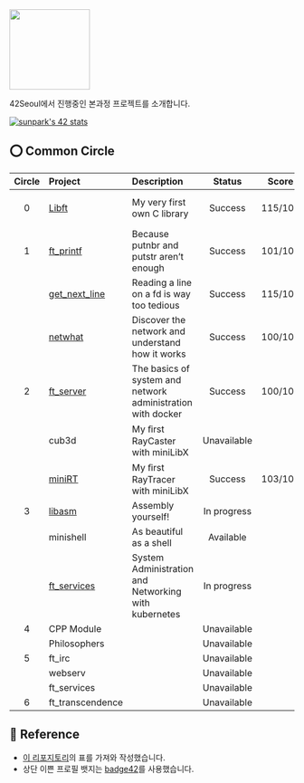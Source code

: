 <img src="https://upload.wikimedia.org/wikipedia/commons/8/8d/42_Logo.svg" width="142"> 

42Seoul에서 진행중인 본과정 프로젝트를 소개합니다.

[![sunpark's 42 stats](https://badge42.herokuapp.com/api/stats/sunpark)](https://profile.intra.42.fr/users/sunpark)

## ⭕️ Common Circle
| Circle | Project | Description | Status | Score | Date |
|:---:|:---|:---|:---:|:---:|:---:|
| 0 | [Libft](https://github.com/cos18/libft) | My very first own C library | Success | 115/100 | 2020. 04. 13. |
| 1 | [ft_printf](https://github.com/cos18/ft_printf) | Because putnbr and putstr aren’t enough | Success | 101/100 | 2020. 04. 17. |
|   | [get_next_line](https://github.com/cos18/get_next_line) | Reading a line on a fd is way too tedious | Success | 115/100 | 2020. 04. 15. |
|   | [netwhat](netwhat.md) | Discover the network and understand how it works | Success | 100/100 | 2020. 04. 21. |
| 2 | [ft_server](https://github.com/cos18/ft_server) | The basics of system and network administration with docker | Success | 100/100 | 2020. 07. 02. |
|   | cub3d | My ﬁrst RayCaster with miniLibX | Unavailable |  |  |
|   | [miniRT](https://github.com/cos18/miniRT) | My ﬁrst RayTracer with miniLibX | Success | 103/100 | 2020. 11. 11. |
| 3 | [libasm](https://github.com/cos18/libasm) | Assembly yourself! | In progress |  |  |
|   | minishell | As beautiful as a shell | Available |  |  |
|   | [ft_services](https://github.com/cos18/ft_services) | System Administration and Networking with kubernetes | In progress |  |  |
| 4 | CPP Module |  | Unavailable |  |  |
|   | Philosophers |  | Unavailable |  |  |
| 5 | ft_irc |  | Unavailable |  |  |
|   | webserv |  | Unavailable |  |  |
|   | ft_services |  | Unavailable |  |  |
| 6 | ft_transcendence |  | Unavailable |  |  |

## 📒 Reference
- [이 리포지토리](https://github.com/365kim/42_cursus)의 표를 가져와 작성했습니다.
- 상단 이쁜 프로필 뱃지는 [badge42](https://github.com/JaeSeoKim/badge42)를 사용했습니다.
